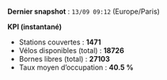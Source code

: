 **Dernier snapshot** : `13/09 09:12` (Europe/Paris)

**KPI (instantané)**

- Stations couvertes : **1471**
- Vélos disponibles (total) : **18726**
- Bornes libres (total) : **27103**
- Taux moyen d’occupation : **40.5 %**
